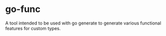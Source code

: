 # go-func
A tool intended to be used with go generate to generate various functional features for custom types.
